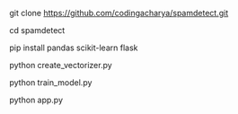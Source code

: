 git clone https://github.com/codingacharya/spamdetect.git

cd spamdetect

pip install pandas scikit-learn flask

python create_vectorizer.py

python train_model.py

python app.py

